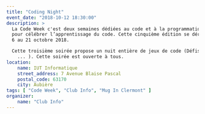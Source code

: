 ```yaml
---
title: "Coding Night"
event_date: "2018-10-12 18:30:00"
description: >
  La Code Week c'est deux semaines dédiées au code et à la programmation numérique
  pour célébrer l’apprentissage du code. Cette cinquième édition se déroulera du
  6 au 21 octobre 2018.

  Cette troisième soirée propose un nuit entière de jeux de code (Défis, Robots
    ... ). Cette soirée est ouverte à tous.
location:
    name: IUT Informatique
    street_address: 7 Avenue Blaise Pascal
    postal_code: 63170
    city: Aubière
tags: [ "Code Week", "Club Info", "Mug In Clermont" ]
organizer:
    name: "Club Info"
---
```

